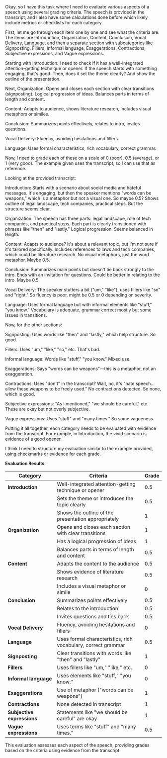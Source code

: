 <think>
Okay, so I have this task where I need to evaluate various aspects of a speech using several grading criteria. The speech is provided in the transcript, and I also have some calculations 
done before which likely include metrics or checklists for each category.

First, let me go through each item one by one and see what the criteria are. The items are Introduction, Organization, Content, Conclusion, Vocal Delivery, Language, and then a separate 
section with subcategories like Signposting, Fillers, Informal language, Exaggerations, Contractions, Subjective expressions, and Vague expressions.

Starting with Introduction: I need to check if it has a well-integrated attention-getting technique or opener. If the speech starts with something engaging, that's good. Then, does it set 
the theme clearly? And show the outline of the presentation.

Next, Organization: Opens and closes each section with clear transitions (signposting). Logical progression of ideas. Balances parts in terms of length and content.

Content: Adapts to audience, shows literature research, includes visual metaphors or similes.

Conclusion: Summarizes points effectively, relates to intro, invites questions.

Vocal Delivery: Fluency, avoiding hesitations and fillers.

Language: Uses formal characteristics, rich vocabulary, correct grammar.

Now, I need to grade each of these on a scale of 0 (poor), 0.5 (average), or 1 (very good). The example given uses the transcript, so I can use that as reference.

Looking at the provided transcript:

Introduction: Starts with a scenario about social media and hateful messages. It's engaging, but then the speaker mentions "words can be weapons," which is a metaphor but not a visual one. 
So maybe 0.5? Shows outline of legal landscape, tech companies, practical steps. But the structure seems clear.

Organization: The speech has three parts: legal landscape, role of tech companies, and practical steps. Each part is clearly transitioned with phrases like "then" and "lastly." Logical 
progression. Seems balanced in length.

Content: Adapts to audience? It's about a relevant topic, but I'm not sure if it's tailored specifically. Includes references to laws and tech companies, which could be literature research. 
No visual metaphors, just the word metaphor. Maybe 0.5.

Conclusion: Summarizes main points but doesn't tie back strongly to the intro. Ends with an invitation for questions. Could be better in relating to the intro. Maybe 0.5.

Vocal Delivery: The speaker stutters a bit ("um," "like"), uses fillers like "so" and "right." So fluency is poor, might be 0.5 or 0 depending on severity.

Language: Uses formal language but with informal elements like "stuff," "you know." Vocabulary is adequate, grammar correct mostly but some issues in transitions.

Now, for the other sections:

Signposting: Uses words like "then" and "lastly," which help structure. So good.

Fillers: Uses "um," "like," "so," etc. That's bad.

Informal language: Words like "stuff," "you know." Mixed use.

Exaggerations: Says "words can be weapons"—this is a metaphor, not an exaggeration.

Contractions: Uses "don't" in the transcript? Wait, no, it's "hate speech... allow these weapons to be freely used." No contractions detected. So none, which is good.

Subjective expressions: "As I mentioned," "we should be careful," etc. These are okay but not overly subjective.

Vague expressions: Uses "stuff" and "many times." So some vagueness.

Putting it all together, each category needs to be evaluated with evidence from the transcript. For example, in Introduction, the vivid scenario is evidence of a good opener.

I think I need to structure my evaluation similar to the example provided, using checkmarks or evidence for each grade.
</think>

**Evaluation Results**

| **Category**          | **Criteria**                                                                 | **Grade** |
|-----------------------|-----------------------------------------------------------------------------|------------|
| **Introduction**       | Well-integrated attention-getting technique or opener                        | 0.5        |
|                       | Sets the theme or introduces the topic clearly                               | 0.5        |
|                       | Shows the outline of the presentation appropriately                            | 1          |
| **Organization**      | Opens and closes each section with clear transitions                           | 1          |
|                       | Has a logical progression of ideas                                           | 1          |
|                       | Balances parts in terms of length and content                                | 0.5        |
| **Content**            | Adapts the content to the audience                                         | 0.5        |
|                       | Shows evidence of literature research                                      | 0.5        |
|                       | Includes a visual metaphor or simile                                       | 0          |
| **Conclusion**         | Summarizes points effectively                                             | 0.5        |
|                       | Relates to the introduction                                               | 0.5        |
|                       | Invites questions and ties back                                        | 0.5        |
| **Vocal Delivery**      | Fluency, avoiding hesitations and fillers                                 | 0          |
| **Language**           | Uses formal characteristics, rich vocabulary, correct grammar                | 0.5        |
| **Signposting**        | Clear transitions with words like "then" and "lastly"                      | 1          |
| **Fillers**            | Uses fillers like "um," "like," etc.                                       | 0          |
| **Informal language**  | Uses elements like "stuff," "you know."                                    | 0          |
| **Exaggerations**      | Use of metaphor ("words can be weapons")                                   | 1          |
| **Contractions**        | None detected in transcript                                            | 1          |
| **Subjective expressions** | Statements like "we should be careful" are okay                            | 1          |
| **Vague expressions**   | Uses terms like "stuff" and "many times."                                   | 0.5        |

This evaluation assesses each aspect of the speech, providing grades based on the criteria using evidence from the transcript.